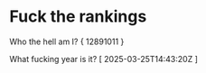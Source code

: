 # Fuck the rankings

Who the hell am I?
{ 12891011 }

What fucking year is it?
[ 2025-03-25T14:43:20Z ]
